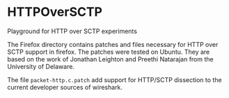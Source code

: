 # HTTPOverSCTP
Playground for HTTP over SCTP experiments

The Firefox directory contains patches and files necessary for HTTP over SCTP support in firefox.
The patches were tested on Ubuntu.
They are based on the work of Jonathan Leighton and Preethi Natarajan from the University of Delaware.

The file `packet-http.c.patch` add support for HTTP/SCTP dissection to the current developer
sources of wireshark.

